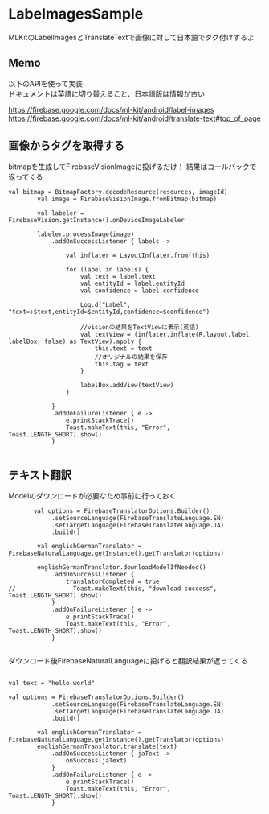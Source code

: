 # LabeImagesSample
MLKitのLabelImagesとTranslateTextで画像に対して日本語でタグ付けするよ

## Memo
以下のAPIを使って実装  
ドキュメントは英語に切り替えること、日本語版は情報が古い

https://firebase.google.com/docs/ml-kit/android/label-images
https://firebase.google.com/docs/ml-kit/android/translate-text#top_of_page


## 画像からタグを取得する

bitmapを生成してFirebaseVisionImageに投げるだけ！
結果はコールバックで返ってくる

```
val bitmap = BitmapFactory.decodeResource(resources, imageId)
        val image = FirebaseVisionImage.fromBitmap(bitmap)

        val labeler = FirebaseVision.getInstance().onDeviceImageLabeler

        labeler.processImage(image)
            .addOnSuccessListener { labels ->

                val inflater = LayoutInflater.from(this)

                for (label in labels) {
                    val text = label.text
                    val entityId = label.entityId
                    val confidence = label.confidence

                    Log.d("Label", "text=:$text,entityId=$entityId,confidence=$confidence")

                    //visionの結果をTextViewに表示(英語)
                    val textView = (inflater.inflate(R.layout.label, labelBox, false) as TextView).apply {
                        this.text = text
                        //オリジナルの結果を保存
                        this.tag = text
                    }

                    labelBox.addView(textView)
                }

            }
            .addOnFailureListener { e ->
                e.printStackTrace()
                Toast.makeText(this, "Error", Toast.LENGTH_SHORT).show()
            }


```

## テキスト翻訳

Modelのダウンロードが必要なため事前に行っておく

```
       val options = FirebaseTranslatorOptions.Builder()
            .setSourceLanguage(FirebaseTranslateLanguage.EN)
            .setTargetLanguage(FirebaseTranslateLanguage.JA)
            .build()

        val englishGermanTranslator = FirebaseNaturalLanguage.getInstance().getTranslator(options)

        englishGermanTranslator.downloadModelIfNeeded()
            .addOnSuccessListener {
                translatorCompleted = true
//                Toast.makeText(this, "download success", Toast.LENGTH_SHORT).show()
            }
            .addOnFailureListener { e ->
                e.printStackTrace()
                Toast.makeText(this, "Error", Toast.LENGTH_SHORT).show()
            }
            
```

ダウンロード後FirebaseNaturalLanguageに投げると翻訳結果が返ってくる

```

val text = "hello world"

val options = FirebaseTranslatorOptions.Builder()
            .setSourceLanguage(FirebaseTranslateLanguage.EN)
            .setTargetLanguage(FirebaseTranslateLanguage.JA)
            .build()

        val englishGermanTranslator = FirebaseNaturalLanguage.getInstance().getTranslator(options)
        englishGermanTranslator.translate(text)
            .addOnSuccessListener { jaText ->
                onSuccess(jaText)
            }
            .addOnFailureListener { e ->
                e.printStackTrace()
                Toast.makeText(this, "Error", Toast.LENGTH_SHORT).show()
            }
```


